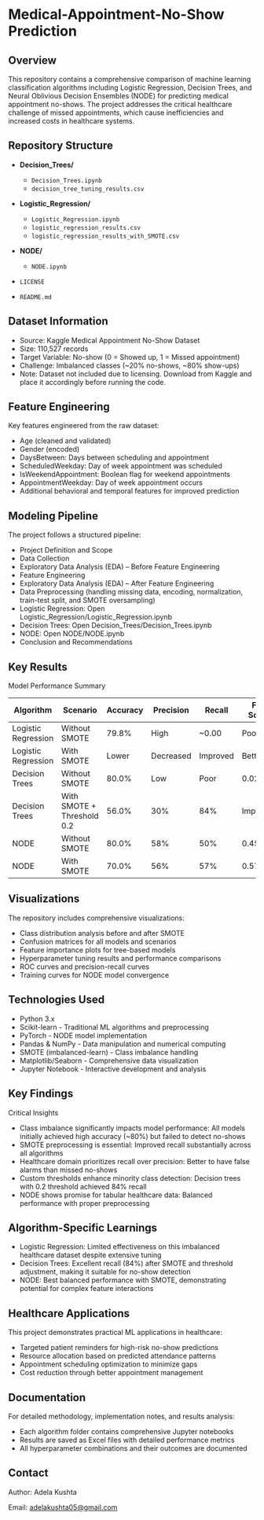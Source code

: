 # Medical-Appointment-No-Show Prediction

## Overview

This repository contains a comprehensive comparison of machine learning classification algorithms including Logistic Regression, Decision Trees, and Neural Oblivious Decision Ensembles (NODE) for predicting medical appointment no-shows. The project addresses the critical healthcare challenge of missed appointments, which cause inefficiencies and increased costs in healthcare systems.

## Repository Structure

- **Decision_Trees/**
  - `Decision_Trees.ipynb`
  - `decision_tree_tuning_results.csv`

- **Logistic_Regression/**
  - `Logistic_Regression.ipynb`
  - `logistic_regression_results.csv`
  - `logistic_regression_results_with_SMOTE.csv`

- **NODE/**
  - `NODE.ipynb`

- `LICENSE`
- `README.md`


## Dataset Information 

- Source: Kaggle Medical Appointment No-Show Dataset
- Size: 110,527 records
- Target Variable: No-show (0 = Showed up, 1 = Missed appointment)
- Challenge: Imbalanced classes (~20% no-shows, ~80% show-ups)
- Note: Dataset not included due to licensing. Download from Kaggle and place it accordingly before running the code.

## Feature Engineering 

Key features engineered from the raw dataset:
- Age (cleaned and validated)
- Gender (encoded)
- DaysBetween: Days between scheduling and appointment
- ScheduledWeekday: Day of week appointment was scheduled
- IsWeekendAppointment: Boolean flag for weekend appointments
- AppointmentWeekday: Day of week appointment occurs
- Additional behavioral and temporal features for improved prediction

## Modeling Pipeline

The project follows a structured pipeline:
- Project Definition and Scope
- Data Collection
- Exploratory Data Analysis (EDA) – Before Feature Engineering
- Feature Engineering
- Exploratory Data Analysis (EDA) – After Feature Engineering
- Data Preprocessing (handling missing data, encoding, normalization, train-test split, and SMOTE oversampling)
- Logistic Regression: Open Logistic_Regression/Logistic_Regression.ipynb
- Decision Trees:   Open Decision_Trees/Decision_Trees.ipynb
- NODE:  Open NODE/NODE.ipynb
- Conclusion and Recommendations

## Key Results 

Model Performance Summary

| Algorithm | Scenario | Accuracy | Precision | Recall | F1-Score |
|-----------|----------|----------|-----------|--------|----------|
| Logistic Regression | Without SMOTE| 79.8% | High | ~0.00 | Poor |
| Logistic Regression | With SMOTE | Lower | Decreased | Improved | Better |
| Decision Trees | Without SMOTE | 80.0% | Low | Poor | 0.02 | 
| Decision Trees | With SMOTE + Threshold 0.2 | 56.0% | 30% | 84% |Improved |
| NODE | Without SMOTE | 80.0% | 58% | 50% | 0.45 |
| NODE | With SMOTE | 70.0% | 56% | 57% | 0.57 |

## Visualizations

The repository includes comprehensive visualizations:
- Class distribution analysis before and after SMOTE
- Confusion matrices for all models and scenarios
- Feature importance plots for tree-based models
- Hyperparameter tuning results and performance comparisons
- ROC curves and precision-recall curves
- Training curves for NODE model convergence

## Technologies Used

- Python 3.x
- Scikit-learn - Traditional ML algorithms and preprocessing
- PyTorch - NODE model implementation
- Pandas & NumPy - Data manipulation and numerical computing
- SMOTE (imbalanced-learn) - Class imbalance handling
- Matplotlib/Seaborn - Comprehensive data visualization
- Jupyter Notebook - Interactive development and analysis

## Key Findings

Critical Insights
- Class imbalance significantly impacts model performance: All models initially achieved high accuracy (~80%) but failed to detect no-shows
- SMOTE preprocessing is essential: Improved recall substantially across all algorithms
- Healthcare domain prioritizes recall over precision: Better to have false alarms than missed no-shows
- Custom thresholds enhance minority class detection: Decision trees with 0.2 threshold achieved 84% recall
- NODE shows promise for tabular healthcare data: Balanced performance with proper preprocessing

## Algorithm-Specific Learnings

- Logistic Regression: Limited effectiveness on this imbalanced healthcare dataset despite extensive tuning
- Decision Trees: Excellent recall (84%) after SMOTE and threshold adjustment, making it suitable for no-show detection
- NODE: Best balanced performance with SMOTE, demonstrating potential for complex feature interactions

## Healthcare Applications

This project demonstrates practical ML applications in healthcare:
- Targeted patient reminders for high-risk no-show predictions
- Resource allocation based on predicted attendance patterns
- Appointment scheduling optimization to minimize gaps
- Cost reduction through better appointment management

## Documentation

For detailed methodology, implementation notes, and results analysis:
- Each algorithm folder contains comprehensive Jupyter notebooks
- Results are saved as Excel files with detailed performance metrics
- All hyperparameter combinations and their outcomes are documented

## Contact

Author: Adela Kushta 

Email: adelakushta05@gmail.com
